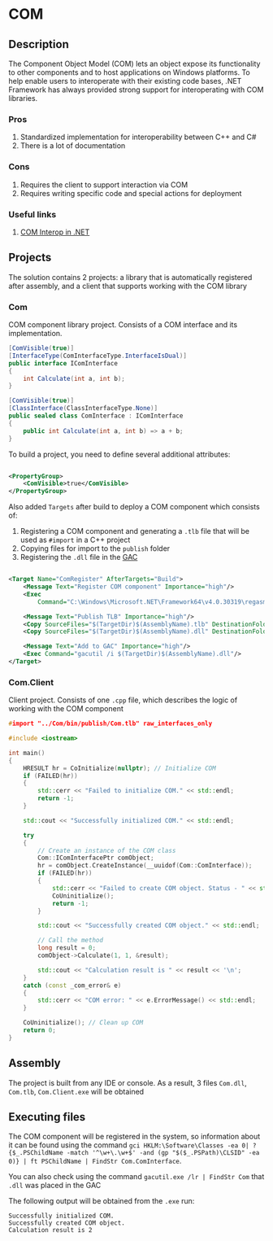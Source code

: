 # COM

## Description

The Component Object Model (COM) lets an object expose its functionality to other components and to host applications on
Windows platforms. To help enable users to interoperate with their existing code bases, .NET Framework has always
provided strong support for interoperating with COM libraries.

### Pros

1. Standardized implementation for interoperability between C++ and C#
2. There is a lot of documentation

### Cons

1. Requires the client to support interaction via COM
2. Requires writing specific code and special actions for deployment

### Useful links

1. [COM Interop in .NET](https://learn.microsoft.com/en-us/dotnet/standard/native-interop/cominterop)

## Projects

The solution contains 2 projects: a library that is automatically registered after assembly, and a client that supports
working with the COM library

### Com

COM component library project.
Consists of a COM interface and its implementation.

```csharp
[ComVisible(true)]
[InterfaceType(ComInterfaceType.InterfaceIsDual)]
public interface IComInterface
{
    int Calculate(int a, int b);
}

[ComVisible(true)]
[ClassInterface(ClassInterfaceType.None)]
public sealed class ComInterface : IComInterface
{
    public int Calculate(int a, int b) => a + b;
}
```

To build a project, you need to define several additional attributes:

```xml

<PropertyGroup>
    <ComVisible>true</ComVisible>
</PropertyGroup>
```

Also added `Targets` after build to deploy a COM component which consists of:

1. Registering a COM component and generating a `.tlb` file that will be used as `#import` in a C++ project
2. Copying files for import to the `publish` folder
3. Registering the `.dll` file in the [GAC](https://learn.microsoft.com/en-us/dotnet/framework/app-domains/gac)

```xml

<Target Name="ComRegister" AfterTargets="Build">
    <Message Text="Register COM component" Importance="high"/>
    <Exec
        Command="C:\Windows\Microsoft.NET\Framework64\v4.0.30319\regasm $(TargetDir)$(AssemblyName).dll /codebase /tlb:$(AssemblyName).tlb"/>

    <Message Text="Publish TLB" Importance="high"/>
    <Copy SourceFiles="$(TargetDir)$(AssemblyName).tlb" DestinationFolder="$(ProjectDir)/bin/publish/"/>
    <Copy SourceFiles="$(TargetDir)$(AssemblyName).dll" DestinationFolder="$(ProjectDir)/bin/publish/"/>

    <Message Text="Add to GAC" Importance="high"/>
    <Exec Command="gacutil /i $(TargetDir)$(AssemblyName).dll"/>
</Target>
```

### Com.Client

Client project.
Consists of one `.cpp` file, which describes the logic of working with the COM component

```c++
#import "../Com/bin/publish/Com.tlb" raw_interfaces_only

#include <iostream>

int main()
{
    HRESULT hr = CoInitialize(nullptr); // Initialize COM
    if (FAILED(hr))
    {
        std::cerr << "Failed to initialize COM." << std::endl;
        return -1;
    }

    std::cout << "Successfully initialized COM." << std::endl;

    try
    {
        // Create an instance of the COM class
        Com::IComInterfacePtr comObject;
        hr = comObject.CreateInstance(__uuidof(Com::ComInterface));
        if (FAILED(hr))
        {
            std::cerr << "Failed to create COM object. Status - " << std::hex << hr << std::endl;
            CoUninitialize();
            return -1;
        }

        std::cout << "Successfully created COM object." << std::endl;

        // Call the method
        long result = 0;
        comObject->Calculate(1, 1, &result);

        std::cout << "Calculation result is " << result << '\n';
    }
    catch (const _com_error& e)
    {
        std::cerr << "COM error: " << e.ErrorMessage() << std::endl;
    }

    CoUninitialize(); // Clean up COM
    return 0;
}
```

## Assembly

The project is built from any IDE or console.
As a result, 3 files `Com.dll`, `Com.tlb`, `Com.Client.exe` will be obtained

## Executing files

The COM component will be registered in the system, so information about it can be found using the command
`gci HKLM:\Software\Classes -ea 0| ? {$_.PSChildName -match '^\w+\.\w+$' -and (gp "$($_.PSPath)\CLSID" -ea 0)} | ft PSChildName | FindStr Com.ComInterface`.

You can also check using the command `gacutil.exe /lr | FindStr Com` that `.dll` was placed in the GAC

The following output will be obtained from the `.exe` run:

```console
Successfully initialized COM.
Successfully created COM object.
Calculation result is 2
```
